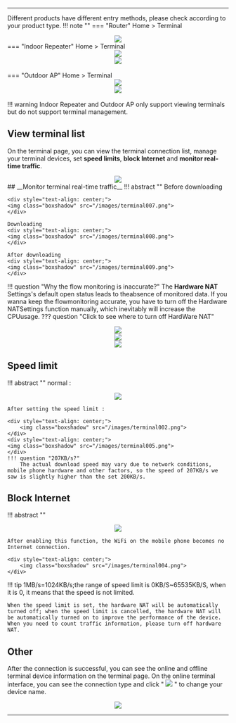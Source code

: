 <!--<style>
    .text {
        font-size: 21px; 
    }
</style>
-->
---
Different products have different entry methods, please check according to your product type.
!!! note ""
	=== "Router"
		Home > Terminal 
		<div style="text-align: center;">
			<img class="boxshadow" src="/images/terminal00.png">
		</div>
	=== "Indoor Repeater"
		Home > Terminal
		<div style="text-align: center;">
			<img class="boxshadow" src="/images/terminal.png">
		</div>
		<div style="text-align: center;">
			<img class="boxshadow" src="/images/terminal013.png">
		</div>			
	=== "Outdoor AP"
		Home > Terminal
		<div style="text-align: center;">
			<img class="boxshadow" src="/images/terminal.png">
		</div>
		<div style="text-align: center;">
			<img class="boxshadow" src="/images/terminal013.png">
		</div>	
!!! warning 
	Indoor Repeater and Outdoor AP only support viewing terminals but do not support terminal management.

## __View terminal list__ 
On the terminal page, you can view the terminal connection list, manage your terminal devices, set __speed limits__, __block Internet__ and __monitor real-time traffic__.

<div style="text-align: center;">
    <img class="boxshadow" src="/images/terminal006.png">
</div>
## __Monitor terminal real-time traffic__
!!! abstract ""
	Before downloading
	
	<div style="text-align: center;">
    <img class="boxshadow" src="/images/terminal007.png">
	</div>
	
	Downloading
	<div style="text-align: center;">
    <img class="boxshadow" src="/images/terminal008.png">
	</div>
	
	After downloading
	<div style="text-align: center;">
    <img class="boxshadow" src="/images/terminal009.png">
	</div>
!!! question "Why the flow monitoring is inaccurate?"
	The __Hardware NAT__ Settings's default open status leads to theabsence of monitored data. lf you wanna keep the flowmonitoring accurate, you have to turn off the Hardware NATSettings function manually, which inevitably will increase the CPUusage.
	??? question "Click to see where to turn off HardWare NAT"
		<div style="text-align: center;">
		<img class="boxshadow" src="/images/terminal010.png">
		</div>
		<div style="text-align: center;">
		<img class="boxshadow" src="/images/terminal011.png">
		</div>
		<div style="text-align: center;">
		<img class="boxshadow" src="/images/terminal012.png">
		</div>
## __Speed limit__	
!!! abstract ""
	normal :
	<div style="text-align: center;">
    <img class="boxshadow" src="/images/terminal001.png">
	</div>
	
	After setting the speed limit :
	
	<div style="text-align: center;">
		<img class="boxshadow" src="/images/terminal002.png">
	</div>
	<div style="text-align: center;">
	<img class="boxshadow" src="/images/terminal005.png">
	</div>
	!!! question "207KB/s?"
		The actual download speed may vary due to network conditions, mobile phone hardware and other factors, so the speed of 207KB/s we saw is slightly higher than the set 200KB/s.
	

## __Block Internet__
!!! abstract ""
	<div style="text-align: center;">
		<img class="boxshadow" src="/images/terminal003.png">
	</div>
	
	After enabling this function, the WiFi on the mobile phone becomes no Internet connection.
	
	<div style="text-align: center;">
		<img class="boxshadow" src="/images/terminal004.png">
	</div>
!!! tip
	1MB/s=1024KB/s;the range of speed limit is 0KB/S~65535KB/S, when it is 0, it means that the speed is not limited. 
	
	When the speed limit is set, the hardware NAT will be automatically turned off; when the speed limit is cancelled, the hardware NAT will be automatically turned on to improve the performance of the device. When you need to count traffic information, please turn off hardware NAT.	
## __Other__	
After the connection is successful, you can see the online and offline terminal device information on the terminal page. On the online terminal interface, you can see the connection type and click " <img src = "/images/qianbi.png"> " to change your device name.

<div style="text-align: center;">
    <img class="boxshadow" src="/images/terminal01.png">
</div>

---